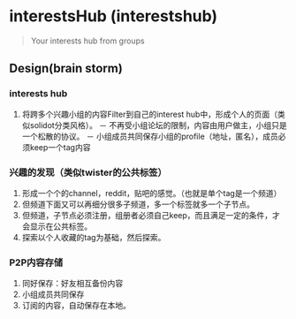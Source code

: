 
# interestsHub (interestshub)

> Your interests hub from groups

## Design(brain storm)
### interests hub
1. 将跨多个兴趣小组的内容Filter到自己的interest hub中，形成个人的页面（类似solidot分类风格）。
－ 不再受小组论坛的限制，内容由用户做主，小组只是一个松散的协议。
－ 小组成员共同保存小组的profile（地址，匿名），成员必须keep一个tag内容

### 兴趣的发现（类似twister的公共标签）
1. 形成一个个的channel，reddit，贴吧的感觉。（也就是单个tag是一个频道）
1. 但频道下面又可以再细分很多子频道，多一个标签就多一个子节点。
1. 但频道，子节点必须注册，组册者必须自己keep，而且满足一定的条件，才会显示在公共标签。
1. 探索以个人收藏的tag为基础，然后探索。

### P2P内容存储
1. 同好保存：好友相互备份内容
1. 小组成员共同保存
1. 订阅的内容，自动保存在本地。
